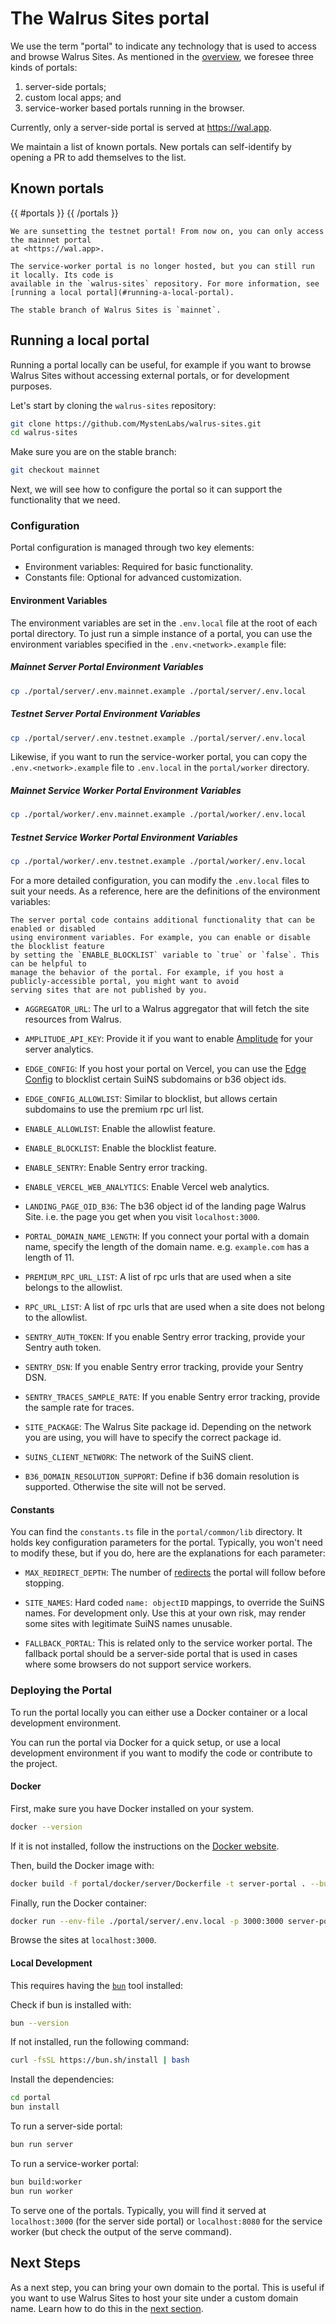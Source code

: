 # The Walrus Sites portal

We use the term "portal" to indicate any technology that is used to access and browse Walrus Sites.
As mentioned in the [overview](./overview.md#the-site-rendering-path), we foresee three kinds of
portals:

1. server-side portals;
1. custom local apps; and
1. service-worker based portals running in the browser.

Currently, only a server-side portal is served at <https://wal.app>.

We maintain a list of known portals. New portals can self-identify by opening a PR to add themselves
to the list.

## Known portals

{{ #portals }}
{{ /portals }}

```admonish warning
We are sunsetting the testnet portal! From now on, you can only access the mainnet portal
at <https://wal.app>.
```

```admonish note title="Hosting of the service worker"
The service-worker portal is no longer hosted, but you can still run it locally. Its code is
available in the `walrus-sites` repository. For more information, see
[running a local portal](#running-a-local-portal).
```

```admonish danger title="Walrus Sites stable branch"
The stable branch of Walrus Sites is `mainnet`.
```

## Running a local portal

Running a portal locally can be useful, for example if you want to browse Walrus Sites without
accessing external portals, or for development purposes.

Let's start by cloning the `walrus-sites` repository:

```bash
git clone https://github.com/MystenLabs/walrus-sites.git
cd walrus-sites
```

Make sure you are on the stable branch:

```sh
git checkout mainnet
```

Next, we will see how to configure the portal so it can support the functionality that
we need.

### Configuration

Portal configuration is managed through two key elements:

- Environment variables: Required for basic functionality.
- Constants file: Optional for advanced customization.

#### Environment Variables

The environment variables are set in the `.env.local` file at the root of each portal directory.
To just run a simple instance of a portal, you can use the environment variables specified
in the `.env.<network>.example` file:

##### Mainnet Server Portal Environment Variables

```sh
cp ./portal/server/.env.mainnet.example ./portal/server/.env.local
```

##### Testnet Server Portal Environment Variables

```sh
cp ./portal/server/.env.testnet.example ./portal/server/.env.local
```

Likewise, if you want to run the service-worker portal, you can copy the `.env.<network>.example`
file to `.env.local` in the `portal/worker` directory.

##### Mainnet Service Worker Portal Environment Variables

```sh
cp ./portal/worker/.env.mainnet.example ./portal/worker/.env.local
```

##### Testnet Service Worker Portal Environment Variables

```sh
cp ./portal/worker/.env.testnet.example ./portal/worker/.env.local
```

For a more detailed configuration, you can modify the `.env.local` files to suit your needs.
As a reference, here are the definitions of the environment variables:

```admonish note
The server portal code contains additional functionality that can be enabled or disabled
using environment variables. For example, you can enable or disable the blocklist feature
by setting the `ENABLE_BLOCKLIST` variable to `true` or `false`. This can be helpful to
manage the behavior of the portal. For example, if you host a publicly-accessible portal, you might want to avoid
serving sites that are not published by you.
```

- `AGGREGATOR_URL`: The url to a Walrus aggregator that will fetch the site resources from Walrus.

- `AMPLITUDE_API_KEY`: Provide it if you want to enable [Amplitude](https://amplitude.com/) for your
  server analytics.

- `EDGE_CONFIG`: If you host your portal on Vercel, you can use the [Edge Config][edge-config] to
  blocklist certain SuiNS subdomains or b36 object ids.

- `EDGE_CONFIG_ALLOWLIST`: Similar to blocklist, but allows certain subdomains to use the premium
  rpc url list.

- `ENABLE_ALLOWLIST`: Enable the allowlist feature.

- `ENABLE_BLOCKLIST`: Enable the blocklist feature.

- `ENABLE_SENTRY`: Enable Sentry error tracking.

- `ENABLE_VERCEL_WEB_ANALYTICS`: Enable Vercel web analytics.

- `LANDING_PAGE_OID_B36`: The b36 object id of the landing page Walrus Site. i.e. the page you get
  when you visit `localhost:3000`.

- `PORTAL_DOMAIN_NAME_LENGTH`: If you connect your portal with a domain name, specify the length of
  the domain name. e.g. `example.com` has a length of 11.

- `PREMIUM_RPC_URL_LIST`: A list of rpc urls that are used when a site belongs to the allowlist.

- `RPC_URL_LIST`: A list of rpc urls that are used when a site does not belong to the allowlist.

- `SENTRY_AUTH_TOKEN`: If you enable Sentry error tracking, provide your Sentry auth token.

- `SENTRY_DSN`: If you enable Sentry error tracking, provide your Sentry DSN.

- `SENTRY_TRACES_SAMPLE_RATE`: If you enable Sentry error tracking, provide the sample rate for
  traces.

- `SITE_PACKAGE`: The Walrus Site package id. Depending on the network you are using, you will
  have to specify the correct package id.

- `SUINS_CLIENT_NETWORK`: The network of the SuiNS client.

- `B36_DOMAIN_RESOLUTION_SUPPORT`: Define if b36 domain resolution is supported. Otherwise the
  site will not be served.

#### Constants

You can find the `constants.ts` file in the `portal/common/lib` directory. It holds key
configuration parameters for the portal. Typically, you won't need to modify these, but if you do,
here are the explanations for each parameter:

- `MAX_REDIRECT_DEPTH`: The number of [redirects](./redirects.md) the portal will follow
  before stopping.
- `SITE_NAMES`: Hard coded `name: objectID` mappings, to override the SuiNS names. For development
  only. Use this at your own risk, may render some sites with legitimate SuiNS names unusable.

- `FALLBACK_PORTAL`: This is related only to the service worker portal. The fallback portal should
  be a server-side portal that is used in cases where some browsers do not support service workers.

### Deploying the Portal

To run the portal locally you can either use a Docker container or a local development environment.

You can run the portal via Docker for a quick setup, or use a local development environment if you
want to modify the code or contribute to the project.

#### Docker

First, make sure you have Docker installed on your system.

```sh
docker --version
```

If it is not installed, follow the instructions on the [Docker website][get-docker].

Then, build the Docker image with:

```sh
docker build -f portal/docker/server/Dockerfile -t server-portal . --build-arg ENABLE_SENTRY=false --no-cache
```

Finally, run the Docker container:

```sh
docker run --env-file ./portal/server/.env.local -p 3000:3000 server-portal
```

Browse the sites at `localhost:3000`.

#### Local Development

This requires having the [`bun`](https://bun.sh/) tool installed:

Check if bun is installed with:

```sh
bun --version
```

If not installed, run the following command:

```sh
curl -fsSL https://bun.sh/install | bash
```

Install the dependencies:

```sh
cd portal
bun install
```

To run a server-side portal:

```sh
bun run server
```

To run a service-worker portal:

```sh
bun build:worker
bun run worker
```

To serve one of the portals. Typically, you will find it served at `localhost:3000` (for the server
side portal) or `localhost:8080` for the service worker (but check the output of the serve
command).

## Next Steps

As a next step, you can bring your own domain to the portal. This is useful if you want to use
Walrus Sites to host your site under a custom domain name. Learn how to do this in
the [next section][own-domain].

[get-docker]: https://docs.docker.com/get-docker/
[edge-config]: https://vercel.com/docs/edge-config
[own-domain]: ./bring-your-own-domain.md

